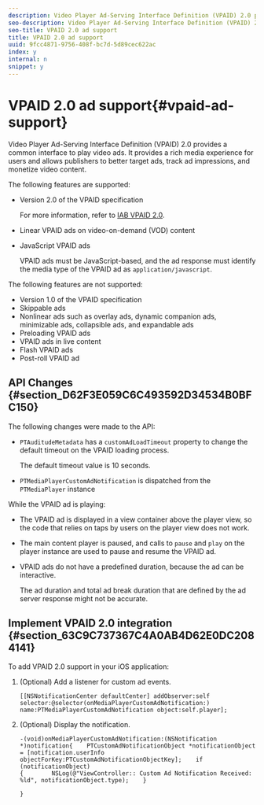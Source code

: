 ```yaml
---
description: Video Player Ad-Serving Interface Definition (VPAID) 2.0 provides a common interface to play video ads. It provides a rich media experience for users and allows publishers to better target ads, track ad impressions, and monetize video content.
seo-description: Video Player Ad-Serving Interface Definition (VPAID) 2.0 provides a common interface to play video ads. It provides a rich media experience for users and allows publishers to better target ads, track ad impressions, and monetize video content.
seo-title: VPAID 2.0 ad support
title: VPAID 2.0 ad support
uuid: 9fcc4871-9756-408f-bc7d-5d89cec622ac
index: y
internal: n
snippet: y
---
```


# VPAID 2.0 ad support{#vpaid-ad-support}

Video Player Ad-Serving Interface Definition (VPAID) 2.0 provides a common interface to play video ads. It provides a rich media experience for users and allows publishers to better target ads, track ad impressions, and monetize video content.

The following features are supported:

* Version 2.0 of the VPAID specification

  For more information, refer to [IAB VPAID 2.0](https://www.iab.com/wp-content/uploads/2015/06/VPAID_2_0_Final_04-10-2012.pdf). 
* Linear VPAID ads on video-on-demand (VOD) content 
* JavaScript VPAID ads

  VPAID ads must be JavaScript-based, and the ad response must identify the media type of the VPAID ad as `application/javascript`.

The following features are not supported:

* Version 1.0 of the VPAID specification 
* Skippable ads 
* Nonlinear ads such as overlay ads, dynamic companion ads, minimizable ads, collapsible ads, and expandable ads 
* Preloading VPAID ads 
* VPAID ads in live content 
* Flash VPAID ads 
* Post-roll VPAID ad

## API Changes {#section_D62F3E059C6C493592D34534B0BFC150}

The following changes were made to the API:

* `PTAuditudeMetadata` has a `customAdLoadTimeout` property to change the default timeout on the VPAID loading process.

  The default timeout value is 10 seconds. 

* `PTMediaPlayerCustomAdNotification` is dispatched from the `PTMediaPlayer` instance

<a id="section_495700E1C5404A7B85307A4137C740C5"></a>

While the VPAID ad is playing:

* The VPAID ad is displayed in a view container above the player view, so the code that relies on taps by users on the player view does not work. 
* The main content player is paused, and calls to `pause` and `play` on the player instance are used to pause and resume the VPAID ad. 

* VPAID ads do not have a predefined duration, because the ad can be interactive.

  The ad duration and total ad break duration that are defined by the ad server response might not be accurate.

## Implement VPAID 2.0 integration {#section_63C9C737367C4A0AB4D62E0DC2084141}

To add VPAID 2.0 support in your iOS application:

1. (Optional) Add a listener for custom ad events. 

   ```
   [[NSNotificationCenter defaultCenter] addObserver:self selector:@selector(onMediaPlayerCustomAdNotification:) name:PTMediaPlayerCustomAdNotification object:self.player];
   ```

1. (Optional) Display the notification. 

   ```
   -(void)onMediaPlayerCustomAdNotification:(NSNotification *)notification{    PTCustomAdNotificationObject *notificationObject = [notification.userInfo objectForKey:PTCustomAdNotificationObjectKey];    if (notificationObject)    
   {        NSLog(@"ViewController:: Custom Ad Notification Received: %ld", notificationObject.type);    } 
    
   }
   ```

